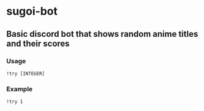 # sugoi-bot
## Basic discord bot that shows random anime titles and their scores

### Usage
``` !try [INTEGER] ```

### Example
``` !try 1 ```
